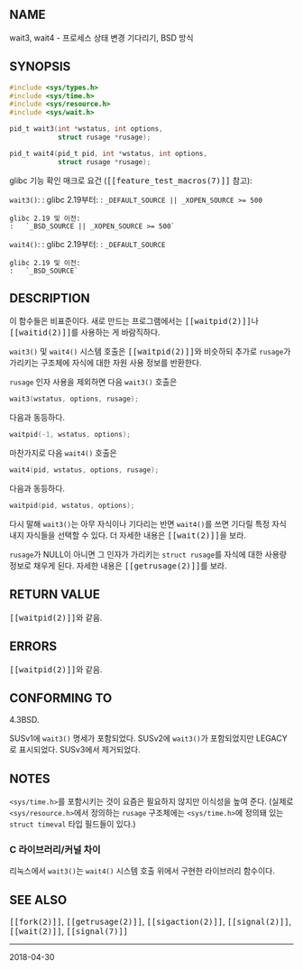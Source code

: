 ## NAME

wait3, wait4 - 프로세스 상태 변경 기다리기, BSD 방식

## SYNOPSIS

```c
#include <sys/types.h>
#include <sys/time.h>
#include <sys/resource.h>
#include <sys/wait.h>

pid_t wait3(int *wstatus, int options,
            struct rusage *rusage);

pid_t wait4(pid_t pid, int *wstatus, int options,
            struct rusage *rusage);
```

glibc 기능 확인 매크로 요건 (<tt>[[feature_test_macros(7)]]</tt> 참고):

`wait3()`:
:   glibc 2.19부터:
    :   `_DEFAULT_SOURCE || _XOPEN_SOURCE >= 500`

    glibc 2.19 및 이전:
    :   `_BSD_SOURCE || _XOPEN_SOURCE >= 500`

`wait4()`:
:   glibc 2.19부터:
    :   `_DEFAULT_SOURCE`

    glibc 2.19 및 이전:
    :   `_BSD_SOURCE`

## DESCRIPTION

이 함수들은 비표준이다. 새로 만드는 프로그램에서는 <tt>[[waitpid(2)]]</tt>나 <tt>[[waitid(2)]]</tt>를 사용하는 게 바람직하다.

`wait3()` 및 `wait4()` 시스템 호출은 <tt>[[waitpid(2)]]</tt>와 비슷하되 추가로 `rusage`가 가리키는 구조체에 자식에 대한 자원 사용 정보를 반환한다.

`rusage` 인자 사용을 제외하면 다음 `wait3()` 호출은

```c
wait3(wstatus, options, rusage);
```

다음과 동등하다.

```c
waitpid(-1, wstatus, options);
```

마찬가지로 다음 `wait4()` 호출은

```c
wait4(pid, wstatus, options, rusage);
```

다음과 동등하다.

```c
waitpid(pid, wstatus, options);
```

다시 말해 `wait3()`는 아무 자식이나 기다리는 반면 `wait4()`를 쓰면 기다릴 특정 자식 내지 자식들을 선택할 수 있다. 더 자세한 내용은 <tt>[[wait(2)]]</tt>을 보라.

`rusage`가 NULL이 아니면 그 인자가 가리키는 `struct rusage`를 자식에 대한 사용량 정보로 채우게 된다. 자세한 내용은 <tt>[[getrusage(2)]]</tt>를 보라.

## RETURN VALUE

<tt>[[waitpid(2)]]</tt>와 같음.

## ERRORS

<tt>[[waitpid(2)]]</tt>와 같음.

## CONFORMING TO

4.3BSD.

SUSv1에 `wait3()` 명세가 포함되었다. SUSv2에 `wait3()`가 포함되었지만 LEGACY로 표시되었다. SUSv3에서 제거되었다.

## NOTES

`<sys/time.h>`를 포함시키는 것이 요즘은 필요하지 않지만 이식성을 높여 준다. (실제로 `<sys/resource.h>`에서 정의하는 `rusage` 구조체에는 `<sys/time.h>`에 정의돼 있는  `struct timeval` 타입 필드들이 있다.)

### C 라이브러리/커널 차이

리눅스에서 `wait3()`는 `wait4()` 시스템 호출 위에서 구현한 라이브러리 함수이다.

## SEE ALSO

<tt>[[fork(2)]]</tt>, <tt>[[getrusage(2)]]</tt>, <tt>[[sigaction(2)]]</tt>, <tt>[[signal(2)]]</tt>, <tt>[[wait(2)]]</tt>, <tt>[[signal(7)]]</tt>

----

2018-04-30
